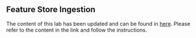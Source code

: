 ## Feature Store Ingestion 
The content of this lab has been updated and can be found in [here](https://catalog.us-east-1.prod.workshops.aws/workshops/b9405337-9690-4fb2-9f7d-76e6babb7a2c/en-US/02-lab-02#step-1:-feature-store-ingestion). Please refer to the content in the link and follow the instructions.